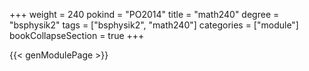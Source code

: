 +++
weight = 240
pokind = "PO2014"
title = "math240"
degree = "bsphysik2"
tags = ["bsphysik2", "math240"]
categories = ["module"]
bookCollapseSection = true
+++

{{< genModulePage >}}
